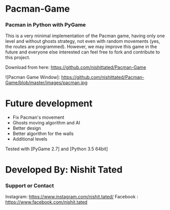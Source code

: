 # Pacman-Game

### Pacman in Python with PyGame

This is a very minimal implementation of the Pacman game, having only one level and without ghosts strategy, not even with random movements (yes, the routes are programmed). However, we may improve this game in the future and everyone else interested can feel free to fork and contribute to this project.

Download from here: https://github.com/nishittated/Pacman-Game

![Pacman Game Window]: https://github.com/nishittated/Pacman-Game/blob/master/images/pacman.jpg


# Future development

* Fix Pacman's movement
* Ghosts moving algorithm and AI
* Better design
* Better algorithm for the walls
* Additional levels


Tested with [PyGame 2.7] and [Python 3.5 64bit]

# Developed By:  Nishit Tated

### Support or Contact

Instagram:  https://www.instagram.com/nishit.tated/
Facebook :  https://www.facebook.com/nishit.tated
